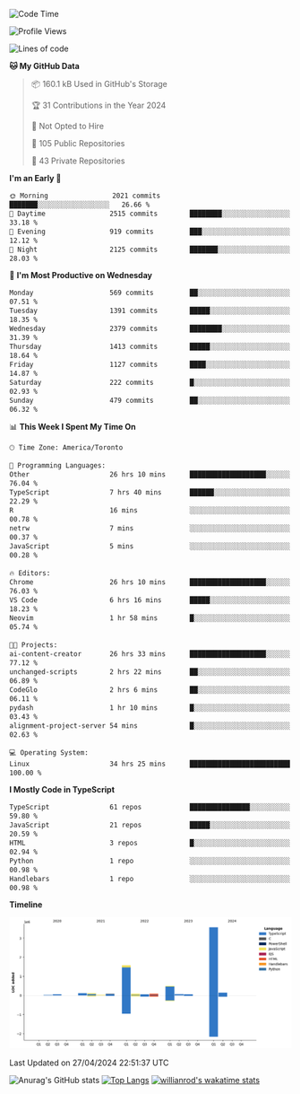 <!--START_SECTION:waka-->
![Code Time](http://img.shields.io/badge/Code%20Time-1%2C483%20hrs%2054%20mins-blue)

![Profile Views](http://img.shields.io/badge/Profile%20Views-0-blue)

![Lines of code](https://img.shields.io/badge/From%20Hello%20World%20I%27ve%20Written-6.5%20million%20lines%20of%20code-blue)

**🐱 My GitHub Data** 

> 📦 160.1 kB Used in GitHub's Storage 
 > 
> 🏆 31 Contributions in the Year 2024
 > 
> 🚫 Not Opted to Hire
 > 
> 📜 105 Public Repositories 
 > 
> 🔑 43 Private Repositories 
 > 
**I'm an Early 🐤** 

```text
🌞 Morning                2021 commits        ███████░░░░░░░░░░░░░░░░░░   26.66 % 
🌆 Daytime                2515 commits        ████████░░░░░░░░░░░░░░░░░   33.18 % 
🌃 Evening                919 commits         ███░░░░░░░░░░░░░░░░░░░░░░   12.12 % 
🌙 Night                  2125 commits        ███████░░░░░░░░░░░░░░░░░░   28.03 % 
```
📅 **I'm Most Productive on Wednesday** 

```text
Monday                   569 commits         ██░░░░░░░░░░░░░░░░░░░░░░░   07.51 % 
Tuesday                  1391 commits        █████░░░░░░░░░░░░░░░░░░░░   18.35 % 
Wednesday                2379 commits        ████████░░░░░░░░░░░░░░░░░   31.39 % 
Thursday                 1413 commits        █████░░░░░░░░░░░░░░░░░░░░   18.64 % 
Friday                   1127 commits        ████░░░░░░░░░░░░░░░░░░░░░   14.87 % 
Saturday                 222 commits         █░░░░░░░░░░░░░░░░░░░░░░░░   02.93 % 
Sunday                   479 commits         ██░░░░░░░░░░░░░░░░░░░░░░░   06.32 % 
```


📊 **This Week I Spent My Time On** 

```text
🕑︎ Time Zone: America/Toronto

💬 Programming Languages: 
Other                    26 hrs 10 mins      ███████████████████░░░░░░   76.04 % 
TypeScript               7 hrs 40 mins       ██████░░░░░░░░░░░░░░░░░░░   22.29 % 
R                        16 mins             ░░░░░░░░░░░░░░░░░░░░░░░░░   00.78 % 
netrw                    7 mins              ░░░░░░░░░░░░░░░░░░░░░░░░░   00.37 % 
JavaScript               5 mins              ░░░░░░░░░░░░░░░░░░░░░░░░░   00.28 % 

🔥 Editors: 
Chrome                   26 hrs 10 mins      ███████████████████░░░░░░   76.03 % 
VS Code                  6 hrs 16 mins       █████░░░░░░░░░░░░░░░░░░░░   18.23 % 
Neovim                   1 hr 58 mins        █░░░░░░░░░░░░░░░░░░░░░░░░   05.74 % 

🐱‍💻 Projects: 
ai-content-creator       26 hrs 33 mins      ███████████████████░░░░░░   77.12 % 
unchanged-scripts        2 hrs 22 mins       ██░░░░░░░░░░░░░░░░░░░░░░░   06.89 % 
CodeGlo                  2 hrs 6 mins        ██░░░░░░░░░░░░░░░░░░░░░░░   06.11 % 
pydash                   1 hr 10 mins        █░░░░░░░░░░░░░░░░░░░░░░░░   03.43 % 
alignment-project-server 54 mins             █░░░░░░░░░░░░░░░░░░░░░░░░   02.63 % 

💻 Operating System: 
Linux                    34 hrs 25 mins      █████████████████████████   100.00 % 
```

**I Mostly Code in TypeScript** 

```text
TypeScript               61 repos            ███████████████░░░░░░░░░░   59.80 % 
JavaScript               21 repos            █████░░░░░░░░░░░░░░░░░░░░   20.59 % 
HTML                     3 repos             █░░░░░░░░░░░░░░░░░░░░░░░░   02.94 % 
Python                   1 repo              ░░░░░░░░░░░░░░░░░░░░░░░░░   00.98 % 
Handlebars               1 repo              ░░░░░░░░░░░░░░░░░░░░░░░░░   00.98 % 
```



**Timeline**

![Lines of Code chart](https://raw.githubusercontent.com/wise-introvert/wise-introvert/master/assets/bar_graph.png)


 Last Updated on 27/04/2024 22:51:37 UTC
<!--END_SECTION:waka-->

![Anurag's GitHub stats](https://github-readme-stats.vercel.app/api?username=wise-introvert&count_private=true&show_icons=true)
[![Top Langs](https://github-readme-stats.vercel.app/api/top-langs/?username=wise-introvert&langs_count=10)](https://github.com/anuraghazra/github-readme-stats)
[![willianrod's wakatime stats](https://github-readme-stats.vercel.app/api/wakatime?username=wiseintrovert)](https://github.com/anuraghazra/github-readme-stats)

